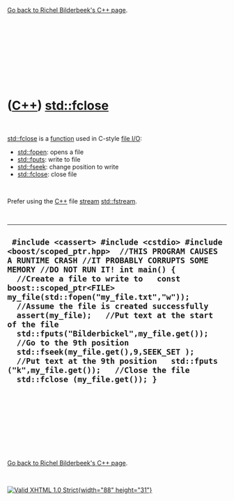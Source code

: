 

[Go back to Richel Bilderbeek's C++ page](Cpp.htm).

 

 

 

 

 

([C++](Cpp.htm)) [std::fclose](Cppstd::fclose.htm)
==================================================

 

[std::fclose](Cppstd::fclose.htm) is a [function](CppFunction.htm) used
in C-style [file I/O](CppFileIo.htm):

-   [std::fopen](CppFopen.htm): opens a file
-   [std::fputs](CppFputs.htm): write to file
-   [std::fseek](CppFseek.htm): change position to write
-   [std::fclose](CppFclose.htm): close file

 

Prefer using the [C++](Cpp.htm) file [stream](CppStream.htm)
[std::fstream](CppFstream.htm).

 

  -----------------------------------------------------------------------------------------------------------------------------------------------------------------------------------------------------------------------------------------------------------------------------------------------------------------------------------------------------------------------------------------------------------------------------------------------------------------------------------------------------------------------------------------------------------------------------------------------------------------------------------
  ` #include <cassert> #include <cstdio> #include <boost/scoped_ptr.hpp>  //THIS PROGRAM CAUSES A RUNTIME CRASH //IT PROBABLY CORRUPTS SOME MEMORY //DO NOT RUN IT! int main() {   //Create a file to write to   const boost::scoped_ptr<FILE> my_file(std::fopen("my_file.txt","w"));   //Assume the file is created successfully   assert(my_file);   //Put text at the start of the file   std::fputs("Bilderbickel",my_file.get());   //Go to the 9th position   std::fseek(my_file.get(),9,SEEK_SET );   //Put text at the 9th position   std::fputs ("k",my_file.get());   //Close the file   std::fclose (my_file.get()); }`
  -----------------------------------------------------------------------------------------------------------------------------------------------------------------------------------------------------------------------------------------------------------------------------------------------------------------------------------------------------------------------------------------------------------------------------------------------------------------------------------------------------------------------------------------------------------------------------------------------------------------------------------

 

 

 

 

 

[Go back to Richel Bilderbeek's C++ page](Cpp.htm).



 

[![Valid XHTML 1.0 Strict](valid-xhtml10.png){width="88"
height="31"}](http://validator.w3.org/check?uri=referer)
